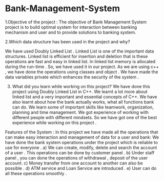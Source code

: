 # Bank-Management-System
1.Objective of the project :
The objective of Bank Management System project is to build optimal system for interaction between
banking mechanism and user and to provide solutions to banking system.

2.Which data structure has been used in the project and why?

We have used Doubly Linked List . Linked List is one of the important data structures. Linked list is
efficient for insertion and deletion that is these operations are fast and easy in linked list. In linked list
memory is allocated during the run-time . So, we have used it in our project.
As we are using c++ , we have done the operations using classes and object .
We have made the data variables private which enhances the security of the system .

3. What did you learn while working on this project?
We have done this project using Doubly Linked List in C++. We learnt a lot more about linked list and a
very important and essential concepts of C++. We have also learnt about how the bank actually works,
what all functions bank can do. We learn some of important skills like teamwork, organization, planning
and time management. We got experience of working with different people with different mindsets.
So we have got one of the best experience while working on this project .

Features of the System :
In this project we have made all the operations that can make easy interaction and management of data
for a user and bank:
We have done the bank system operations under the project which is reliable to use for everyone .
a) We can create, modify, delete and search the account of a user .
This operations can be done by customer panel .
b) Under staff panel , you can done the operations of withdrawal , deposit of the user
account.
c) Money transfer from one account to another can also be possible .
d) ATM service and Loan Service are introduced .
e) User can do all these operations smoothly .

